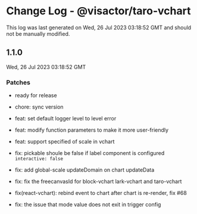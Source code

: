 # Change Log - @visactor/taro-vchart

This log was last generated on Wed, 26 Jul 2023 03:18:52 GMT and should not be manually modified.

## 1.1.0
Wed, 26 Jul 2023 03:18:52 GMT

### Patches

- ready for release
- chore: sync version
- feat: set default logger level to level error


- feat: modify function parameters to make it more user-friendly


- feat: support specified of scale in vchart


- fix: pickable shoule be false if label component is configured `interactive: false`


- fix: add global-scale updateDomain on chart updateData


- fix: fix the freecanvasId for block-vchart lark-vchart and taro-vchart
- fix(react-vchart): rebind event to chart after chart is re-render, fix #68


- fix: the issue that mode value does not exit in trigger config

